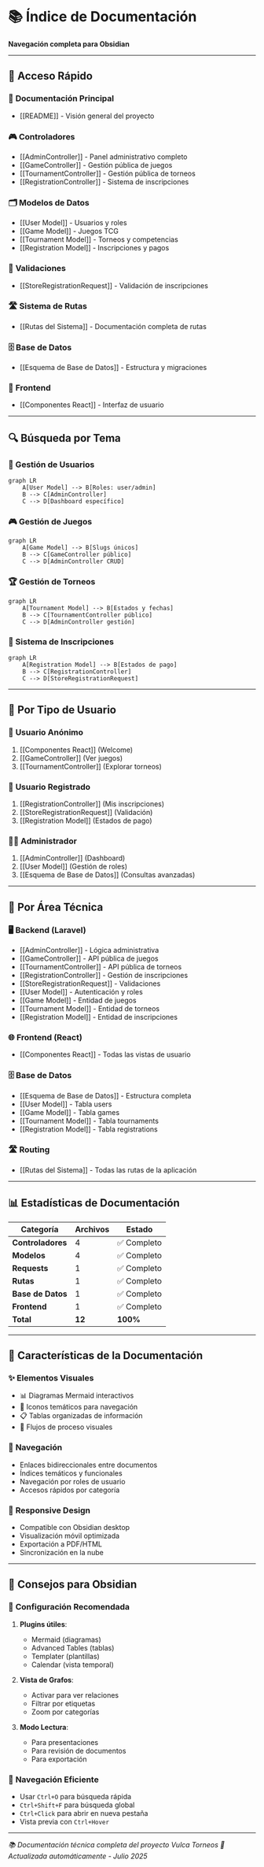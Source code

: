 # 📚 Índice de Documentación

**Navegación completa para Obsidian**

---

## 🎯 Acceso Rápido

### 📖 **Documentación Principal**
- [[README]] - Visión general del proyecto

### 🎮 **Controladores**
- [[AdminController]] - Panel administrativo completo
- [[GameController]] - Gestión pública de juegos
- [[TournamentController]] - Gestión pública de torneos  
- [[RegistrationController]] - Sistema de inscripciones

### 🗂️ **Modelos de Datos**
- [[User Model]] - Usuarios y roles
- [[Game Model]] - Juegos TCG
- [[Tournament Model]] - Torneos y competencias
- [[Registration Model]] - Inscripciones y pagos

### 📝 **Validaciones**
- [[StoreRegistrationRequest]] - Validación de inscripciones

### 🛣️ **Sistema de Rutas**
- [[Rutas del Sistema]] - Documentación completa de rutas

### 🗄️ **Base de Datos**
- [[Esquema de Base de Datos]] - Estructura y migraciones

### 🎨 **Frontend**
- [[Componentes React]] - Interfaz de usuario

---

## 🔍 Búsqueda por Tema

### 👤 Gestión de Usuarios
```mermaid
graph LR
    A[User Model] --> B[Roles: user/admin]
    B --> C[AdminController]
    C --> D[Dashboard específico]
```

### 🎮 Gestión de Juegos
```mermaid
graph LR
    A[Game Model] --> B[Slugs únicos]
    B --> C[GameController público]
    C --> D[AdminController CRUD]
```

### 🏆 Gestión de Torneos
```mermaid
graph LR
    A[Tournament Model] --> B[Estados y fechas]
    B --> C[TournamentController público]
    C --> D[AdminController gestión]
```

### 📝 Sistema de Inscripciones
```mermaid
graph LR
    A[Registration Model] --> B[Estados de pago]
    B --> C[RegistrationController]
    C --> D[StoreRegistrationRequest]
```

---

## 🎯 Por Tipo de Usuario

### 👤 **Usuario Anónimo**
1. [[Componentes React]] (Welcome)
2. [[GameController]] (Ver juegos)
3. [[TournamentController]] (Explorar torneos)

### 🔐 **Usuario Registrado**
1. [[RegistrationController]] (Mis inscripciones)
2. [[StoreRegistrationRequest]] (Validación)
3. [[Registration Model]] (Estados de pago)

### 👨‍💼 **Administrador**
1. [[AdminController]] (Dashboard)
2. [[User Model]] (Gestión de roles)
3. [[Esquema de Base de Datos]] (Consultas avanzadas)

---

## 🔧 Por Área Técnica

### 🖥️ **Backend (Laravel)**
- [[AdminController]] - Lógica administrativa
- [[GameController]] - API pública de juegos
- [[TournamentController]] - API pública de torneos
- [[RegistrationController]] - Gestión de inscripciones
- [[StoreRegistrationRequest]] - Validaciones
- [[User Model]] - Autenticación y roles
- [[Game Model]] - Entidad de juegos
- [[Tournament Model]] - Entidad de torneos
- [[Registration Model]] - Entidad de inscripciones

### 🌐 **Frontend (React)**
- [[Componentes React]] - Todas las vistas de usuario

### 🗄️ **Base de Datos**
- [[Esquema de Base de Datos]] - Estructura completa
- [[User Model]] - Tabla users
- [[Game Model]] - Tabla games
- [[Tournament Model]] - Tabla tournaments
- [[Registration Model]] - Tabla registrations

### 🛣️ **Routing**
- [[Rutas del Sistema]] - Todas las rutas de la aplicación

---

## 📊 Estadísticas de Documentación

| Categoría | Archivos | Estado |
|-----------|----------|--------|
| **Controladores** | 4 | ✅ Completo |
| **Modelos** | 4 | ✅ Completo |
| **Requests** | 1 | ✅ Completo |
| **Rutas** | 1 | ✅ Completo |
| **Base de Datos** | 1 | ✅ Completo |
| **Frontend** | 1 | ✅ Completo |
| **Total** | **12** | **100%** |

---

## 🎨 Características de la Documentación

### ✨ **Elementos Visuales**
- 📊 Diagramas Mermaid interactivos
- 🎯 Iconos temáticos para navegación
- 📋 Tablas organizadas de información
- 🔄 Flujos de proceso visuales

### 🔗 **Navegación**
- Enlaces bidireccionales entre documentos
- Índices temáticos y funcionales
- Navegación por roles de usuario
- Accesos rápidos por categoría

### 📱 **Responsive Design**
- Compatible con Obsidian desktop
- Visualización móvil optimizada  
- Exportación a PDF/HTML
- Sincronización en la nube

---

## 🚀 Consejos para Obsidian

### 🔧 **Configuración Recomendada**
1. **Plugins útiles**:
   - Mermaid (diagramas)
   - Advanced Tables (tablas)
   - Templater (plantillas)
   - Calendar (vista temporal)

2. **Vista de Grafos**:
   - Activar para ver relaciones
   - Filtrar por etiquetas
   - Zoom por categorías

3. **Modo Lectura**:
   - Para presentaciones
   - Para revisión de documentos
   - Para exportación

### 📝 **Navegación Eficiente**
- Usar `Ctrl+O` para búsqueda rápida
- `Ctrl+Shift+F` para búsqueda global
- `Ctrl+Click` para abrir en nueva pestaña
- Vista previa con `Ctrl+Hover`

---

*📚 Documentación técnica completa del proyecto Vulca Torneos*
*🔄 Actualizada automáticamente - Julio 2025*
